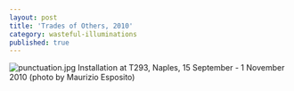 ```yaml
---
layout: post
title: 'Trades of Others, 2010'
category: wasteful-illuminations
published: true
---
```


![punctuation.jpg]({{site.baseurl}}/assets/img/2016_register_01.jpg)
Installation at T293, Naples, 15 September - 1 November 2010 (photo by Maurizio Esposito)

